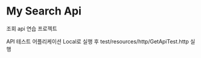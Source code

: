 # My Search Api

조회 api 연습 프로젝트


API 테스트
어플리케이션 Local로 실행 후 test/resources/http/GetApiTest.http 실행


